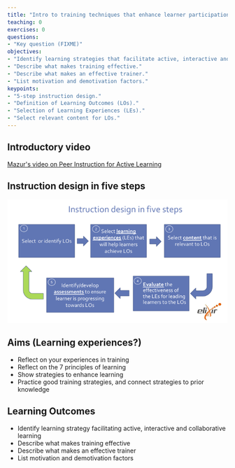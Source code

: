 ```yaml
---
title: "Intro to training techniques that enhance learner participation and engagement"
teaching: 0
exercises: 0
questions:
- "Key question (FIXME)"
objectives:
- "Identify learning strategies that facilitate active, interactive and collaborative learning."
- "Describe what makes training effective."
- "Describe what makes an effective trainer."
- "List motivation and demotivation factors."
keypoints:
- "5-step instruction design."
- "Definition of Learning Outcomes (LOs)."
- "Selection of Learning Experiences (LEs)."
- "Select relevant content for LOs."
---
```


## Introductory video

[Mazur's video on Peer Instruction for Active Learning](https://www.youtube.com/watch?v=Z9orbxoRofI)

## Instruction design in five steps

![](../fig/Instruction_design_in_five_steps.png)

## Aims (Learning experiences?)
- Reflect on your experiences in training
- Reflect on the 7 principles of learning
- Show strategies to enhance learning
- Practice good training strategies, and connect strategies to prior knowledge



## Learning Outcomes
- Identify learning strategy facilitating active, interactive and collaborative learning
- Describe what makes training effective
- Describe what makes an effective trainer
- List motivation and demotivation factors
